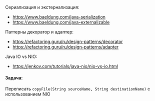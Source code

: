 Сериализация и экстернализация:
- https://www.baeldung.com/java-serialization
- https://www.baeldung.com/java-externalizable

Паттерны декоратор и адаптер:
- https://refactoring.guru/ru/design-patterns/decorator
- https://refactoring.guru/ru/design-patterns/adapter

Java IO vs NIO:
- https://jenkov.com/tutorials/java-nio/nio-vs-io.html

#### Задача:
Переписать `copyFile(String sourceName, String destinationName)` с использованием NIO